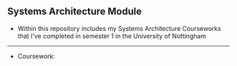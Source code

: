 **Systems Architecture Module**
---
- Within this repository includes my Systems Architecture Courseworks that I've completed in semester 1 in the University of Nottingham

---
- Coursework: 


